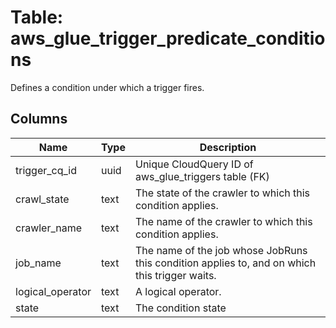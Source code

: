 
# Table: aws_glue_trigger_predicate_conditions
Defines a condition under which a trigger fires.
## Columns
| Name        | Type           | Description  |
| ------------- | ------------- | -----  |
|trigger_cq_id|uuid|Unique CloudQuery ID of aws_glue_triggers table (FK)|
|crawl_state|text|The state of the crawler to which this condition applies.|
|crawler_name|text|The name of the crawler to which this condition applies.|
|job_name|text|The name of the job whose JobRuns this condition applies to, and on which this trigger waits.|
|logical_operator|text|A logical operator.|
|state|text|The condition state|
